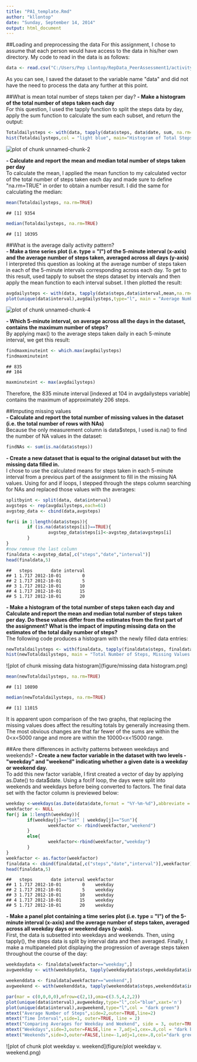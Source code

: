 ```yaml
---
title: "PA1_template.Rmd"
author: "kllontop"
date: "Sunday, September 14, 2014"
output: html_document
---
```

##Loading and preprocessing the data
For this assignment, I chose to assume that each person would have access to the data in his/her own directory. My code to read in the data is as follows:


```r
data <- read.csv("C:/Users/Pep Llontop/RepData_PeerAssessment1/activity.csv")
```
As you can see, I saved the dataset to the variable name "data" and did not have the need to process the data any further at this point.

##What is mean total number of steps taken per day?
**- Make a histogram of the total number of steps taken each day**  
For this question, I used the tapply function to split the steps data by day, apply the sum function to calculate the sum each subset, and return the output: 

```r
Totaldailysteps <- with(data, tapply(data$steps, data$date, sum, na.rm=TRUE))
hist(Totaldailysteps,col = "light blue", main="Histogram of Total Steps Per Day",xlab = "Total Steps Per Day")
```

![plot of chunk unnamed-chunk-2](figure/unnamed-chunk-2.png) 

**- Calculate and report the mean and median total number of steps taken per day**  
To calculate the mean, I applied the mean function to my calculated vector of the total number of steps taken each day and made sure to define "na.rm=TRUE" in order to obtain a number result. I did the same for calculating the median:

```r
mean(Totaldailysteps, na.rm=TRUE) 
```

```
## [1] 9354
```

```r
median(Totaldailysteps, na.rm=TRUE)
```

```
## [1] 10395
```

##What is the average daily activity pattern?  
**- Make a time series plot (i.e. type = "l") of the 5-minute interval (x-axis) and the average number of steps taken, averaged across all days (y-axis)**  
I interpreted this question as looking at the average number of steps taken in each of the 5-minute intervals corresponding across each day. To get to this result, used tapply to subset the steps dataset by intervals and then apply the mean function to each interval subset. I then plotted the result:  

```r
avgdailysteps <- with(data, tapply(data$steps,data$interval,mean,na.rm=TRUE))
plot(unique(data$interval),avgdailysteps,type="l", main = "Average Number of Steps Per Time Interval",xlab = "5-Minute Time Intervals", ylab = "Average Number of Steps")
```

![plot of chunk unnamed-chunk-4](figure/unnamed-chunk-4.png) 

**- Which 5-minute interval, on average across all the days in the dataset, contains the maximum number of steps?**  
By applying max() to the average steps taken daily in each 5-minute interval, we get this result:  

```r
findmaxminuteint <- which.max(avgdailysteps)
findmaxminuteint
```

```
## 835 
## 104
```

```r
maxminuteint <- max(avgdailysteps)
```
Therefore, the 835 minute interval [indexed at 104 in avgdailysteps variable] contains the maximum of approximately 206 steps.

##Imputing missing values  
**- Calculate and report the total number of missing values in the dataset (i.e. the total number of rows with NAs)**  
Because the only measurement column is data$steps, I used is.na() to find the number of NA values in the dataset:  

```r
findNAs <- sum(is.na(data$steps))
```

**- Create a new dataset that is equal to the original dataset but with the missing data filled in.**  
I chose to use the calculated means for steps taken in each 5-minute interval from a previous part of the assignment to fill in the missing NA values. Using for and if loops, I stepped through the steps column searching for NAs and replaced those values with the averages:  

```r
splitbyint <- split(data, data$interval)
avgsteps <- rep(avgdailysteps,each=61)
avgstep_data <- cbind(data,avgsteps)

for(i in 1:length(data$steps)){
        if (is.na(data$steps[i])==TRUE){
                avgstep_data$steps[i]<-avgstep_data$avgsteps[i]
        }
}
#now remove the last column
finaldata <-avgstep_data[,c("steps","date","interval")]
head(finaldata,5)
```

```
##   steps       date interval
## 1 1.717 2012-10-01        0
## 2 1.717 2012-10-01        5
## 3 1.717 2012-10-01       10
## 4 1.717 2012-10-01       15
## 5 1.717 2012-10-01       20
```

**- Make a histogram of the total number of steps taken each day and Calculate and report the mean and median total number of steps taken per day. Do these values differ from the estimates from the first part of the assignment? What is the impact of imputing missing data on the estimates of the total daily number of steps?**  
The following code produces a histogram with the newly filled data entries:  

```r
newTotaldailysteps <- with(finaldata, tapply(finaldata$steps, finaldata$date, sum, na.rm=TRUE))
hist(newTotaldailysteps, main = "Total Number of Steps, Missing Values Added",xlab = "Total Number of Steps",col="light blue")
```

![plot of chunk missing data histogram](figure/missing data histogram.png) 

```r
mean(newTotaldailysteps, na.rm=TRUE)
```

```
## [1] 10890
```

```r
median(newTotaldailysteps, na.rm=TRUE)
```

```
## [1] 11015
```
It is apparent upon comparison of the two graphs, that replacing the missing values does affect the resulting totals by generally increasing them. The most obvious changes are that far fewer of the sums are within the 0<x<5000 range and more are within the 10000<x<15000 range.  

##Are there differences in activity patterns between weekdays and weekends?
**- Create a new factor variable in the dataset with two levels - "weekday" and "weekend" indicating whether a given date is a weekday or weekend day.**  
To add this new factor variable, I first created a vector of day by applying as.Date() to data$date. Using a for/if loop, the days were split into weekends and weekdays before being converted to factors. The final data set with the factor column is previewed below:

```r
weekday <-weekdays(as.Date(data$date,format = "%Y-%m-%d"),abbreviate = TRUE)
weekfactor <- NULL
for(j in 1:length(weekday)){
        if(weekday[j]=="Sat" | weekday[j]=="Sun"){
                weekfactor <- rbind(weekfactor,"weekend")
        }
        else{
                weekfactor<-rbind(weekfactor,"weekday")
        }
}
weekfactor <- as.factor(weekfactor)
finaldata <- cbind(finaldata[,c("steps","date","interval")],weekfactor)
head(finaldata,5)
```

```
##   steps       date interval weekfactor
## 1 1.717 2012-10-01        0    weekday
## 2 1.717 2012-10-01        5    weekday
## 3 1.717 2012-10-01       10    weekday
## 4 1.717 2012-10-01       15    weekday
## 5 1.717 2012-10-01       20    weekday
```
**- Make a panel plot containing a time series plot (i.e. type = "l") of the 5-minute interval (x-axis) and the average number of steps taken, averaged across all weekday days or weekend days (y-axis).**  
First, the data is subsetted into weekdays and weekends. Then, using tapply(), the steps data is split by interval data and then averaged. Finally, I make a multipaneled plot displaying the progression of average steps taken throughout the course of the day:

```r
weekdaydata <- finaldata[weekfactor=="weekday",]
avgweekday <- with(weekdaydata, tapply(weekdaydata$steps,weekdaydata$interval,mean,na.rm=TRUE))

weekenddata <- finaldata[weekfactor=="weekend",]
avgweekend <- with(weekenddata, tapply(weekenddata$steps,weekenddata$interval,mean,na.rm=TRUE))

par(mar = c(0,0,0,0),mfrow=c(2,1),oma=c(3.5,4,2,2))
plot(unique(data$interval),avgweekday,type="l",col="blue",xaxt='n')
plot(unique(data$interval),avgweekend,type="l",col = "dark green")
mtext("Average Number of Steps",side=2,outer=TRUE,line=2)
mtext("Time Interval",side=1, outer=TRUE, line = 2)
mtext("Comparing Averages for Weekday and Weekend", side = 3, outer=TRUE, line = .5)
mtext("Weekdays",side=3,outer=FALSE,line = 7,adj=1,cex=.8,col = "dark blue")
mtext("Weekends",side=3,outer=FALSE,line=-1,adj=1,cex=.8,col="dark green")
```

![plot of chunk plot weekday v. weekend](figure/plot weekday v. weekend.png) 

